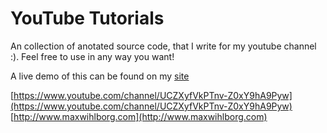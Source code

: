 YouTube Tutorials
=================

An collection of anotated source code, that I write for my youtube channel :). Feel free to use in any way you want!

A live demo of this can be found on my [site](http://www.maxwihlborg.com/youtube-demos/)

[https://www.youtube.com/channel/UCZXyfVkPTnv-Z0xY9hA9Pyw](https://www.youtube.com/channel/UCZXyfVkPTnv-Z0xY9hA9Pyw)
[http://www.maxwihlborg.com](http://www.maxwihlborg.com)
